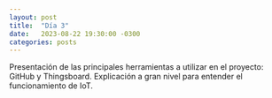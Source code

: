 ```yaml
---
layout: post
title:  "Día 3"
date:   2023-08-22 19:30:00 -0300
categories: posts
---
```

Presentación de las principales herramientas a utilizar en el proyecto: GitHub y Thingsboard. Explicación a gran nivel para entender el funcionamiento de IoT.
